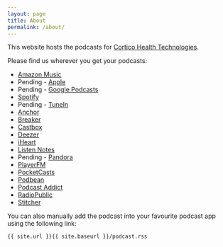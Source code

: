 ```yaml
---
layout: page
title: About
permalink: /about/
---
```


This website hosts the podcasts for [Cortico Health Technologies](https://cortico.health).

Please find us wherever you get your podcasts:

* [Amazon Music](https://music.amazon.com/podcasts/a78dffa2-bfe4-4dc2-9e81-e16b6c8a00e6)
* Pending - [Apple]()
* Pending - [Google Podcasts]()
* [Spotify](https://open.spotify.com/show/5U007qsCkUF3ZXmdmi15m9)
* Pending - [TuneIn](https://tunein.com/)
* [Anchor](https://anchor.fm/cortico)
* [Breaker](https://www.breaker.audio/cortico-health/)
* [Castbox](https://castbox.fm/ch/4692943)
* [Deezer](https://deezer.com/show/3204172)
* [iHeart](https://iheart.com/podcast/89981679/)
* [Listen Notes](https://www.listennotes.com/podcasts/cortico-health-technologies-podcast-cortico-iqXR_Yz-wNe/)
* Pending - [Pandora]()
* [PlayerFM](https://player.fm/series/cortico-health-technologies-podcast)
* [PocketCasts](https://pca.st/vn8a5oet)
* [Podbean](https://cortico.podbean.com)
* [Podcast Addict](https://podcastaddict.com/podcast/3731981)
* [RadioPublic](https://radiopublic.com/cortico-health-technologies-podca-6BgRQY)
* [Stitcher](https://www.stitcher.com/show/669251)

You can also manually add the podcast into your favourite podcast app using the following link:

`{{ site.url }}{{ site.baseurl }}/podcast.rss`
